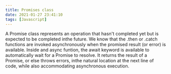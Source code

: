 ```yaml
---
title: Promises class
date: 2021-01-27 23:41:10
tags: [Javascript]
---
```


A Promise class represents an operation that hasn't completed yet but is expected to be completed inthe future. We know that the .then or .catch functions are invoked asynchronously when the promised result (or error) is available. 
Inside and async funtion, the await keyword is available to automatically wait for a Promise to resolve. It returns the result of a Promise, or else  throws errors, inthe natural location at the next line of code, while also accommodating asynchronous execution. 

